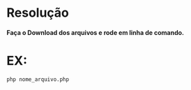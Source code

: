 Resolução
=========

#### Faça o Download dos arquivos e rode em linha de comando.
  # EX:
    php nome_arquivo.php
